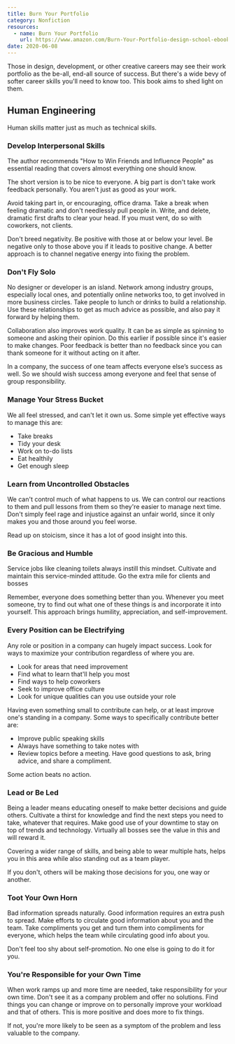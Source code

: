 ```yaml
---
title: Burn Your Portfolio
category: Nonfiction
resources:
  - name: Burn Your Portfolio
    url: https://www.amazon.com/Burn-Your-Portfolio-design-school-ebook/dp/B00D17QRAG
date: 2020-06-08
---
```


Those in design, development, or other creative careers may see their work portfolio as the be-all, end-all source of success. But there's a wide bevy of softer career skills you'll need to know too. This book aims to shed light on them.

## Human Engineering

Human skills matter just as much as technical skills.

### Develop Interpersonal Skills

The author recommends "How to Win Friends and Influence People" as essential reading that covers almost everything one should know.

The short version is to be nice to everyone. A big part is don't take work feedback personally. You aren't just as good as your work.

Avoid taking part in, or encouraging, office drama. Take a break when feeling dramatic and don't needlessly pull people in. Write, and delete, dramatic first drafts to clear your head. If you must vent, do so with coworkers, not clients.

Don't breed negativity. Be positive with those at or below your level. Be negative only to those above you if it leads to positive change. A better approach is to channel negative energy into fixing the problem.

### Don't Fly Solo

No designer or developer is an island. Network among industry groups, especially local ones, and potentially online networks too, to get involved in more business circles. Take people to lunch or drinks to build a relationship. Use these relationships to get as much advice as possible, and also pay it forward by helping them.

Collaboration also improves work quality. It can be as simple as spinning to someone and asking their opinion. Do this earlier if possible since it's easier to make changes. Poor feedback is better than no feedback since you can thank someone for it without acting on it after.

In a company, the success of one team affects everyone else’s success as well. So we should wish success among everyone and feel that sense of group responsibility.

### Manage Your Stress Bucket

We all feel stressed, and can't let it own us. Some simple yet effective ways to manage this are:

* Take breaks
* Tidy your desk
* Work on to-do lists
* Eat healthily
* Get enough sleep

### Learn from Uncontrolled Obstacles

We can't control much of what happens to us. We can control our reactions to them and pull lessons from them so they're easier to manage next time. Don't simply feel rage and injustice against an unfair world, since it only makes you and those around you feel worse.

Read up on stoicism, since it has a lot of good insight into this.

### Be Gracious and Humble

Service jobs like cleaning toilets always instill this mindset. Cultivate and maintain this service-minded attitude. Go the extra mile for clients and bosses

Remember, everyone does something better than you. Whenever you meet someone, try to find out what one of these things is and incorporate it into yourself. This approach brings humility, appreciation, and self-improvement.

### Every Position can be Electrifying

Any role or position in a company can hugely impact success. Look for ways to maximize your contribution regardless of where you are.

* Look for areas that need improvement
* Find what to learn that'll help you most
* Find ways to help coworkers
* Seek to improve office culture
* Look for unique qualities can you use outside your role

Having even something small to contribute can help, or at least improve one's standing in a company. Some ways to specifically contribute better are:

* Improve public speaking skills
* Always have something to take notes with
* Review topics before a meeting. Have good questions to ask, bring advice, and share a compliment.

Some action beats no action.

### Lead or Be Led

Being a leader means educating oneself to make better decisions and guide others. Cultivate a thirst for knowledge and find the next steps you need to take, whatever that requires. Make good use of your downtime to stay on top of trends and technology. Virtually all bosses see the value in this and will reward it.

Covering a wider range of skills, and being able to wear multiple hats, helps you in this area while also standing out as a team player.

If you don't, others will be making those decisions for you, one way or another.

### Toot Your Own Horn

Bad information spreads naturally. Good information requires an extra push to spread. Make efforts to circulate good information about you and the team. Take compliments you get and turn them into compliments for everyone, which helps the team while circulating good info about you.

Don't feel too shy about self-promotion. No one else is going to do it for you.

### You're Responsible for your Own Time

When work ramps up and more time are needed, take responsibility for your own time. Don't see it as a company problem and offer no solutions. Find things you can change or improve on to personally improve your workload and that of others. This is more positive and does more to fix things.

If not, you're more likely to be seen as a symptom of the problem and less valuable to the company.
